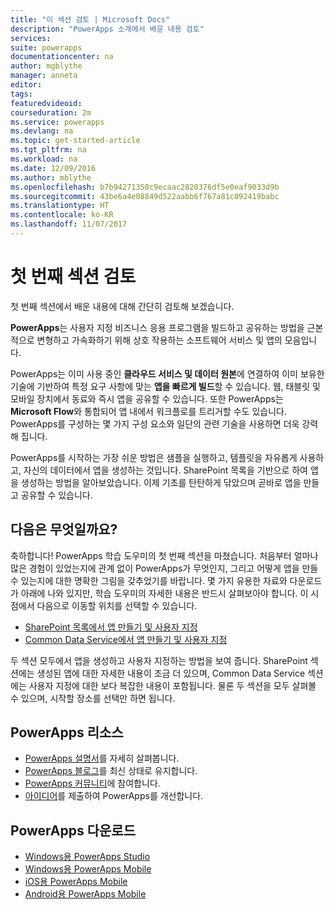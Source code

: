 ```yaml
---
title: "이 섹션 검토 | Microsoft Docs"
description: "PowerApps 소개에서 배운 내용 검토"
services: 
suite: powerapps
documentationcenter: na
author: mgblythe
manager: anneta
editor: 
tags: 
featuredvideoid: 
courseduration: 2m
ms.service: powerapps
ms.devlang: na
ms.topic: get-started-article
ms.tgt_pltfrm: na
ms.workload: na
ms.date: 12/09/2016
ms.author: mblythe
ms.openlocfilehash: b7b94271350c9ecaac2820376df5e0eaf9033d9b
ms.sourcegitcommit: 43be6a4e08849d522aabb6f767a81c092419babc
ms.translationtype: HT
ms.contentlocale: ko-KR
ms.lasthandoff: 11/07/2017
---
```

# <a name="review-the-first-section"></a>첫 번째 섹션 검토
첫 번째 섹션에서 배운 내용에 대해 간단히 검토해 보겠습니다.

**PowerApps**는 사용자 지정 비즈니스 응용 프로그램을 빌드하고 공유하는 방법을 근본적으로 변형하고 가속화하기 위해 상호 작용하는 소프트웨어 서비스 및 앱의 모음입니다.

PowerApps는 이미 사용 중인 **클라우드 서비스 및 데이터 원본**에 연결하여 이미 보유한 기술에 기반하여 특정 요구 사항에 맞는 **앱을 빠르게 빌드**할 수 있습니다. 웹, 태블릿 및 모바일 장치에서 동료와 즉시 앱을 공유할 수 있습니다. 또한 PowerApps는 **Microsoft Flow**와 통합되어 앱 내에서 워크플로를 트리거할 수도 있습니다. PowerApps를 구성하는 몇 가지 구성 요소와 일단의 관련 기술을 사용하면 더욱 강력해 집니다.

PowerApps를 시작하는 가장 쉬운 방법은 샘플을 실행하고, 템플릿을 자유롭게 사용하고, 자신의 데이터에서 앱을 생성하는 것입니다. SharePoint 목록을 기반으로 하여 앱을 생성하는 방법을 알아보았습니다. 이제 기초를 탄탄하게 닦았으며 곧바로 앱을 만들고 공유할 수 있습니다. 

## <a name="whats-next"></a>다음은 무엇일까요?
축하합니다! PowerApps 학습 도우미의 첫 번째 섹션을 마쳤습니다. 처음부터 얼마나 많은 경험이 있었는지에 관계 없이 PowerApps가 무엇인지, 그리고 어떻게 앱을 만들 수 있는지에 대한 명확한 그림을 갖추었기를 바랍니다. 몇 가지 유용한 자료와 다운로드가 아래에 나와 있지만, 학습 도우미의 자세한 내용은 반드시 살펴보아야 합니다. 이 시점에서 다음으로 이동할 위치를 선택할 수 있습니다.

* [SharePoint 목록에서 앱 만들기 및 사용자 지정](learning-spo-app-generate.md)
* [Common Data Service에서 앱 만들기 및 사용자 지정](learning-case-app-generate.md) 

두 섹션 모두에서 앱을 생성하고 사용자 지정하는 방법을 보여 줍니다. SharePoint 섹션에는 생성된 앱에 대한 자세한 내용이 조금 더 있으며, Common Data Service 섹션에는 사용자 지정에 대한 보다 복잡한 내용이 포함됩니다. 물론 두 섹션을 모두 살펴볼 수 있으며, 시작할 장소를 선택만 하면 됩니다. 

## <a name="powerapps-resources"></a>PowerApps 리소스
* [PowerApps 설명서](https://powerapps.microsoft.com/tutorials/getting-started/)를 자세히 살펴봅니다.
* [PowerApps 블로그](https://powerapps.microsoft.com/blog/)를 최신 상태로 유지합니다.
* [PowerApps 커뮤니티](https://powerusers.microsoft.com/t5/PowerApps-Community/ct-p/PowerApps1)에 참여합니다.
* [아이디어](https://powerusers.microsoft.com/t5/PowerApps-Ideas/idb-p/PowerAppsIdeas)를 제출하여 PowerApps를 개선합니다.

## <a name="powerapps-downloads"></a>PowerApps 다운로드
* [Windows용 PowerApps Studio](https://aka.ms/powerappswin)
* [Windows용 PowerApps Mobile](https://aka.ms/powerappswin)
* [iOS용 PowerApps Mobile](https://aka.ms/powerappsios)
* [Android용 PowerApps Mobile](https://aka.ms/powerappsandroid)

